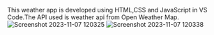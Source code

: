This weather app is developed using HTML,CSS and JavaScript in VS Code.The API used is weather api from Open Weather Map.
![Screenshot 2023-11-07 120325](https://github.com/riya-verma27/weather-app/assets/81707749/d051236b-bc24-4964-bf5d-2b4dfb5cb605)
![Screenshot 2023-11-07 120338](https://github.com/riya-verma27/weather-app/assets/81707749/71cd1985-9775-4b1f-a980-d320b7634108)


